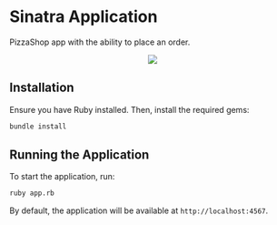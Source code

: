 # Sinatra Application

PizzaShop app with the ability to place an order.

<p align="center">
  <img src="https://github.com/user-attachments/assets/1f679ac1-15c5-462b-8b3a-362ff1e6362a">
</p>

## Installation

Ensure you have Ruby installed. Then, install the required gems:

```sh
bundle install
```

## Running the Application

To start the application, run:

```sh
ruby app.rb
```

By default, the application will be available at `http://localhost:4567`.
